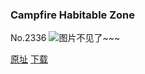 ### Campfire Habitable Zone
No.2336
![图片不见了~~~](https://imgs.xkcd.com/comics/campfire_habitable_zone.png)

[原址](https://xkcd.com//2336) [下载](https://imgs.xkcd.com/comics/campfire_habitable_zone.png)

